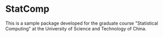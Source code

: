 # StatComp

This is a sample package developed for the graduate course "Statistical Computing" at the University of Science and Technology of China.
